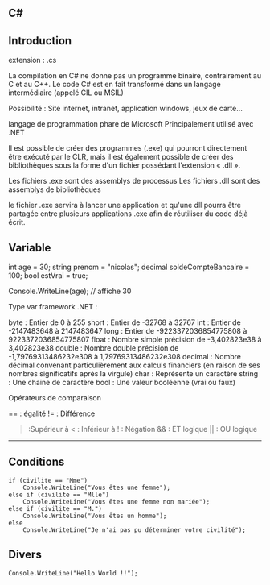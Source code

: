 ## C#


Introduction
-------------------
extension : .cs

La compilation en C# ne donne pas un programme binaire, contrairement au C et au C++.
Le code C# est en fait transformé dans un langage intermédiaire (appelé CIL ou MSIL)

Possibilité : Site internet, intranet, application windows, jeux de carte...

langage de programmation phare de Microsoft
Principalement utilisé avec .NET

Il est possible de créer des programmes (.exe) qui pourront directement être exécuté par le CLR,
mais il est également possible de créer des bibliothèques sous la forme d'un fichier possédant l'extension « .dll ».

Les fichiers .exe sont des assemblys de processus
Les fichiers .dll sont des assemblys de bibliothèques

le fichier .exe servira à lancer une application et qu'une dll pourra être partagée
 entre plusieurs applications .exe afin de réutiliser du code déjà écrit.



Variable
-------------------


  int age = 30;
  string prenom = "nicolas";
  decimal soldeCompteBancaire = 100;
  bool estVrai = true;

  Console.WriteLine(age); // affiche 30

Type var framework .NET :


  byte : Entier de 0 à 255
  short : Entier de -32768 à 32767
  int : Entier de -2147483648 à 2147483647
  long : Entier de -9223372036854775808 à 9223372036854775807
  float : Nombre simple précision de -3,402823e38 à 3,402823e38
  double : Nombre double précision de -1,79769313486232e308 à 1,79769313486232e308
  decimal : Nombre décimal convenant particulièrement aux calculs financiers (en raison de ses nombres significatifs après la virgule)
  char : Représente un caractère
  string : Une chaine de caractère
  bool : Une valeur booléenne (vrai ou faux)


Opérateurs de comparaison


  == : égalité
  !=  : Différence
  > :Supérieur à
  < : Inférieur à
  ! : Négation
  && : ET logique
  || : OU logique

-------------------


Conditions
-------------------


    if (civilite == "Mme")
        Console.WriteLine("Vous êtes une femme");
    else if (civilite == "Mlle")
        Console.WriteLine("Vous êtes une femme non mariée");
    else if (civilite == "M.")
        Console.WriteLine("Vous êtes un homme");
    else
        Console.WriteLine("Je n'ai pas pu déterminer votre civilité");


Divers
-------------------


    Console.WriteLine("Hello World !!");
